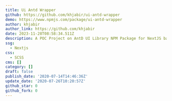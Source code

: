 ```yaml
---
title: Ui Antd Wrapper
github: https://github.com/khjabir/ui-antd-wrapper
demo: https://www.npmjs.com/package/ui-antd-wrapper
author: khjabir
author_link: https://github.com/khjabir
date: 2023-11-28T08:58:34.511Z
description: A POC Project on AntD UI Library NPM Package for NextJS based SSR Apps.
ssg:
  - Nextjs
css:
  - SCSS
cms: []
category: []
draft: false
publish_date: '2020-07-14T14:46:36Z'
update_date: '2020-07-26T10:20:57Z'
github_star: 0
github_fork: 0
---
```

